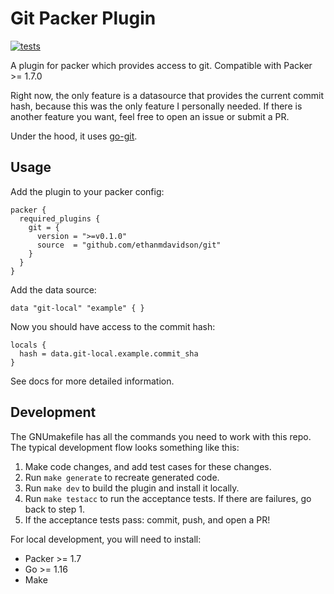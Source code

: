 # Git Packer Plugin

[![tests](https://github.com/ethanmdavidson/packer-plugin-git/actions/workflows/run-tests.yml/badge.svg)](https://github.com/ethanmdavidson/packer-plugin-git/actions/workflows/run-tests.yml)

A plugin for packer which provides access to git. Compatible with Packer >= 1.7.0

Right now, the only feature is a datasource that provides the current commit hash, because
this was the only feature I personally needed. If there is another feature
you want, feel free to open an issue or submit a PR.

Under the hood, it uses [go-git](https://github.com/go-git/go-git).

## Usage

Add the plugin to your packer config:
```hcl
packer {
  required_plugins {
    git = {
      version = ">=v0.1.0"
      source  = "github.com/ethanmdavidson/git"
    }
  }
}
```

Add the data source:
```hcl
data "git-local" "example" { }
```

Now you should have access to the commit hash:
```hcl
locals {
  hash = data.git-local.example.commit_sha
}
```

See docs for more detailed information.

## Development

The GNUmakefile has all the commands you need to work with this repo. 
The typical development flow looks something like this:

1) Make code changes, and add test cases for these changes.
2) Run `make generate` to recreate generated code.
2) Run `make dev` to build the plugin and install it locally.
3) Run `make testacc` to run the acceptance tests. If there are failures, go back to step 1.
4) If the acceptance tests pass: commit, push, and open a PR!

For local development, you will need to install:
- Packer >= 1.7
- Go >= 1.16
- Make
